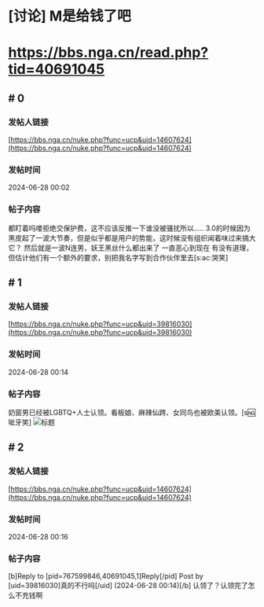 # [讨论]  M是给钱了吧
# https://bbs.nga.cn/read.php?tid=40691045

## \# 0
### 发帖人链接
[https://bbs.nga.cn/nuke.php?func=ucp&uid=14607624](https://bbs.nga.cn/nuke.php?func=ucp&uid=14607624)
### 发帖时间
2024-06-28 00:02
### 帖子内容
都盯着吗喽拒绝交保护费，这不应该反推一下谁没被骚扰所以.....
3.0的时候因为黑皮起了一波大节奏，但是似乎都是用户的势能，这时候没有组织闻着味过来搞大它？
然后就是一波N连男，妖王黑丝什么都出来了 一直恶心到现在
有没有道理，但估计他们有一个额外的要求，别把我名字写到合作伙伴里去[s:ac:哭笑]
## \# 1
### 发帖人链接
[https://bbs.nga.cn/nuke.php?func=ucp&uid=39816030](https://bbs.nga.cn/nuke.php?func=ucp&uid=39816030)
### 发帖时间
2024-06-28 00:14
### 帖子内容
奶窗男已经被LGBTQ+人士认领。看板娘、麻辣仙跨、女同鸟也被欧美认领。[s:ng:呲牙笑]
![标题](https://img.nga.178.com/attachments/mon_202406/28/bwQ19j-2ym4Z1hT3cStw-og.png)
## \# 2
### 发帖人链接
[https://bbs.nga.cn/nuke.php?func=ucp&uid=14607624](https://bbs.nga.cn/nuke.php?func=ucp&uid=14607624)
### 发帖时间
2024-06-28 00:16
### 帖子内容
[b]Reply to [pid=767599846,40691045,1]Reply[/pid] Post by [uid=39816030]真的不行吗[/uid] (2024-06-28 00:14)[/b]
认领了？认领完了怎么不充钱啊
